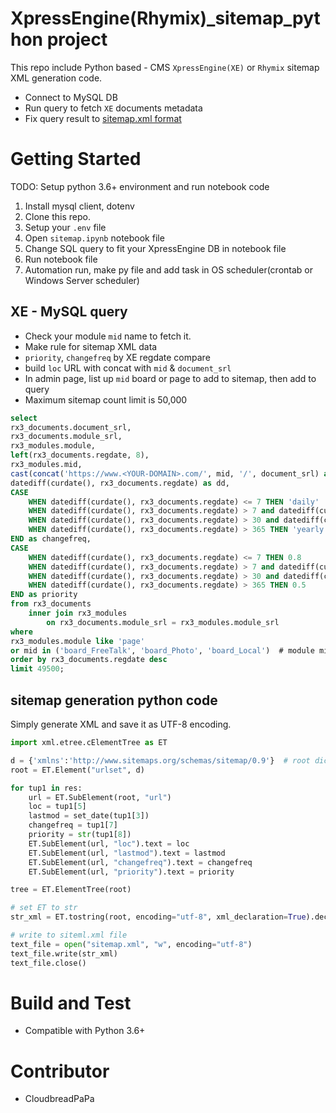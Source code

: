 # XpressEngine(Rhymix)_sitemap_python project
This repo include Python based - CMS `XpressEngine(XE)` or `Rhymix` sitemap XML generation code.
- Connect to MySQL DB
- Run query to fetch `XE` documents metadata
- Fix query result to [sitemap.xml format](https://www.sitemaps.org/ko/protocol.html)

# Getting Started
TODO: Setup python 3.6+ environment and run notebook code
1. Install mysql client, dotenv
2. Clone this repo.
3. Setup your `.env` file
4. Open `sitemap.ipynb` notebook file
5. Change SQL query to fit your XpressEngine DB in notebook file
6. Run notebook file
7. Automation run, make py file and add task in OS scheduler(crontab or Windows Server scheduler)

## XE - MySQL query
- Check your module `mid` name to fetch it.
- Make rule for sitemap XML data
- `priority`, `changefreq` by XE regdate compare
- build `loc` URL with concat with `mid` &  `document_srl`
- In admin page, list up `mid` board or page to add to sitemap, then add to query
- Maximum sitemap count limit is 50,000 

```sql
select 
rx3_documents.document_srl, 
rx3_documents.module_srl, 
rx3_modules.module, 
left(rx3_documents.regdate, 8),
rx3_modules.mid,
cast(concat('https://www.<YOUR-DOMAIN>.com/', mid, '/', document_srl) as CHAR(10000) CHARACTER SET utf8) as loc,
datediff(curdate(), rx3_documents.regdate) as dd,
CASE
    WHEN datediff(curdate(), rx3_documents.regdate) <= 7 THEN 'daily'
    WHEN datediff(curdate(), rx3_documents.regdate) > 7 and datediff(curdate(), rx3_documents.regdate) <= 30 THEN 'weekly'
    WHEN datediff(curdate(), rx3_documents.regdate) > 30 and datediff(curdate(), rx3_documents.regdate) <= 365 THEN 'monthly'
    WHEN datediff(curdate(), rx3_documents.regdate) > 365 THEN 'yearly'
END as changefreq,
CASE
    WHEN datediff(curdate(), rx3_documents.regdate) <= 7 THEN 0.8
    WHEN datediff(curdate(), rx3_documents.regdate) > 7 and datediff(curdate(), rx3_documents.regdate) <= 30 THEN 0.7
    WHEN datediff(curdate(), rx3_documents.regdate) > 30 and datediff(curdate(), rx3_documents.regdate) <= 365 THEN 0.6
    WHEN datediff(curdate(), rx3_documents.regdate) > 365 THEN 0.5
END as priority
from rx3_documents
    inner join rx3_modules 
        on rx3_documents.module_srl = rx3_modules.module_srl
where 
rx3_modules.module like 'page'
or mid in ('board_FreeTalk', 'board_Photo', 'board_Local')  # module mid list
order by rx3_documents.regdate desc
limit 49500;
```

## sitemap generation python code
Simply generate XML and save it as UTF-8 encoding.

```python
import xml.etree.cElementTree as ET

d = {'xmlns':'http://www.sitemaps.org/schemas/sitemap/0.9'}  # root dict
root = ET.Element("urlset", d)

for tup1 in res:
    url = ET.SubElement(root, "url")
    loc = tup1[5]
    lastmod = set_date(tup1[3]) 
    changefreq = tup1[7]
    priority = str(tup1[8])
    ET.SubElement(url, "loc").text = loc
    ET.SubElement(url, "lastmod").text = lastmod
    ET.SubElement(url, "changefreq").text = changefreq
    ET.SubElement(url, "priority").text = priority

tree = ET.ElementTree(root)

# set ET to str
str_xml = ET.tostring(root, encoding="utf-8", xml_declaration=True).decode('utf-8')

# write to siteml.xml file
text_file = open("sitemap.xml", "w", encoding="utf-8")
text_file.write(str_xml)
text_file.close()
```

# Build and Test
- Compatible with Python 3.6+

# Contributor
- CloudbreadPaPa
